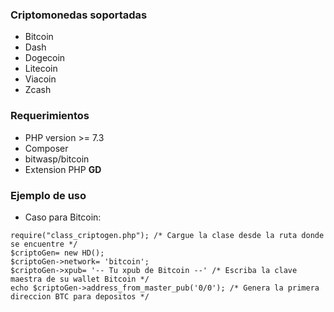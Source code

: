 ### Criptomonedas soportadas

- Bitcoin
- Dash
- Dogecoin
- Litecoin
- Viacoin
- Zcash

### Requerimientos

- PHP version >= 7.3
- Composer
- bitwasp/bitcoin
- Extension PHP **GD**

### Ejemplo de uso

- Caso para Bitcoin:

```
require("class_criptogen.php"); /* Cargue la clase desde la ruta donde se encuentre */
$criptoGen= new HD();
$criptoGen->network= 'bitcoin';
$criptoGen->xpub= '-- Tu xpub de Bitcoin --' /* Escriba la clave maestra de su wallet Bitcoin */
echo $criptoGen->address_from_master_pub('0/0'); /* Genera la primera direccion BTC para depositos */
```